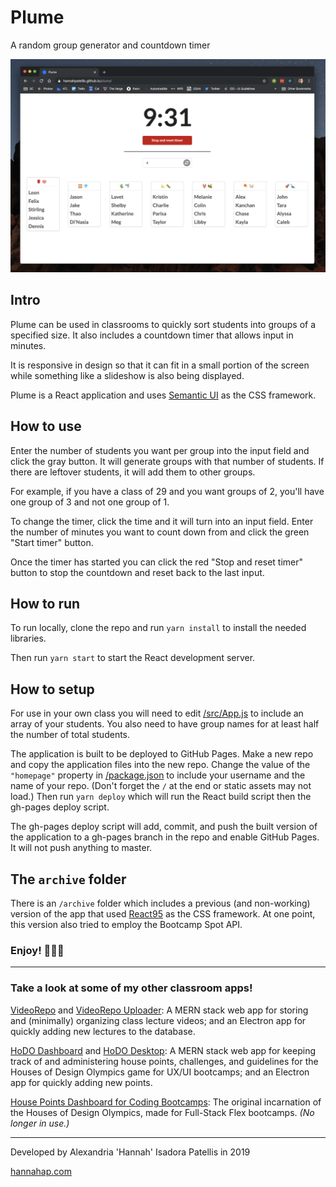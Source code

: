 # Plume

A random group generator and countdown timer

![Screenshot of the application showing groups of four and a running timer](demo.png)

## Intro

Plume can be used in classrooms to quickly sort students into groups of a specified size. It also includes a countdown timer that allows input in minutes.

It is responsive in design so that it can fit in a small portion of the screen while something like a slideshow is also being displayed.

Plume is a React application and uses [Semantic UI](https://react.semantic-ui.com/) as the CSS framework.

## How to use

Enter the number of students you want per group into the input field and click the gray button. It will generate groups with that number of students. If there are leftover students, it will add them to other groups.

For example, if you have a class of 29 and you want groups of 2, you'll have one group of 3 and not one group of 1.

To change the timer, click the time and it will turn into an input field. Enter the number of minutes you want to count down from and click the green "Start timer" button.

Once the timer has started you can click the red "Stop and reset timer" button to stop the countdown and reset back to the last input.

## How to run

To run locally, clone the repo and run `yarn install` to install the needed libraries.

Then run `yarn start` to start the React development server.

## How to setup

For use in your own class you will need to edit [/src/App.js](/src/App.js) to include an array of your students. You also need to have group names for at least half the number of total students.

The application is built to be deployed to GitHub Pages. Make a new repo and copy the application files into the new repo. Change the value of the `"homepage"` property in [/package.json](/package.json) to include your username and the name of your repo. (Don't forget the `/` at the end or static assets may not load.) Then run `yarn deploy` which will run the React build script then the gh-pages deploy script. 

The gh-pages deploy script will add, commit, and push the built version of the application to a gh-pages branch in the repo and enable GitHub Pages. It will not push anything to master.

## The `archive` folder

There is an `/archive` folder which includes a previous (and non-working) version of the app that used [React95](https://github.com/arturbien/React95) as the CSS framework. At one point, this version also tried to employ the Bootcamp Spot API.

### Enjoy! 👩🏻‍🏫

---

### Take a look at some of my other classroom apps!

[VideoRepo](https://github.com/hannahpatellis/videorepo) and [VideoRepo Uploader](https://github.com/hannahpatellis/videorepo_uploader): A MERN stack web app for storing and (minimally) organizing class lecture videos; and an Electron app for quickly adding new lectures to the database.

[HoDO Dashboard](https://github.com/hannahpatellis/hodo_dashboard) and [HoDO Desktop](https://github.com/hannahpatellis/hodo_desktop): A MERN stack web app for keeping track of and administering house points, challenges, and guidelines for the Houses of Design Olympics game for UX/UI bootcamps; and an Electron app for quickly adding new points.

[House Points Dashboard for Coding Bootcamps](https://github.com/hannahpatellis/gthousedash): The original incarnation of the Houses of Design Olympics, made for Full-Stack Flex bootcamps. *(No longer in use.)*

---

Developed by Alexandria 'Hannah' Isadora Patellis in 2019

[hannahap.com](https://hannahap.com)